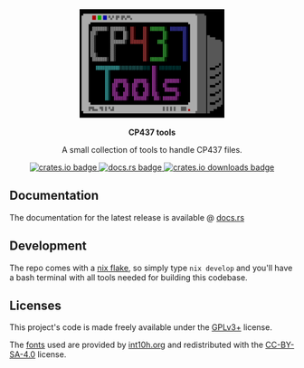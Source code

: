 <div align="center">
  <a href="https://git.k93.sh/kip/cp437-tools"><img src="res/logo/small.png" width="256" alt="logo"/></a>

  <b>CP437 tools</b>

  A small collection of tools to handle CP437 files.

  <!-- Badges -->
  <a href="https://crates.io/crates/cp437-tools">
    <img src="https://img.shields.io/crates/v/cp437-tools.svg"
         alt="crates.io badge"/>
  </a>
  <a href="https://docs.rs/cp437-tools">
    <img src="https://img.shields.io/docsrs/cp437-tools.svg?label=docs.rs"
         alt="docs.rs badge"/>
  </a>
  <a href="https://crates.io/crates/cp437-tools">
    <img src="https://img.shields.io/crates/d/cp437-tools.svg"
         alt="crates.io downloads badge"/>
  </a>
<!-- If this ever makes it to more than just crates.io...
  <br/><br/>
  <a href="https://repology.org/project/rust:cp437-tools/versions">
    <img src="https://repology.org/badge/vertical-allrepos/rust:cp437-tools.svg"
         alt="Packaging status"/>
  </a>
-->
</div>


## Documentation

The documentation for the latest release is available @
[docs.rs](https://docs.rs/cp437-tools)


## Development

The repo comes with a [nix flake](./flake.nix), so simply type `nix develop` and
you'll have a bash terminal with all tools needed for building this codebase.


## Licenses

This project's code is made freely available under the [GPLv3+](./LICENSE.md)
license.

The [fonts](./res/fonts) used are provided by
[int10h.org](https://int10h.org/oldschool-pc-fonts) and redistributed with the
[CC-BY-SA-4.0](./res/fonts/LICENSE) license.
